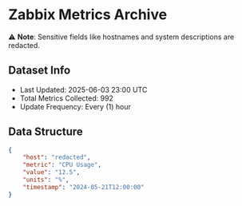 # Zabbix Metrics Archive

⚠️ **Note**: Sensitive fields like hostnames and system descriptions are redacted.

## Dataset Info
- Last Updated: 2025-06-03 23:00 UTC
- Total Metrics Collected: 992
- Update Frequency: Every (1) hour

## Data Structure
```json
{
    "host": "redacted",
    "metric": "CPU Usage",
    "value": "12.5",
    "units": "%",
    "timestamp": "2024-05-21T12:00:00"
}
```
